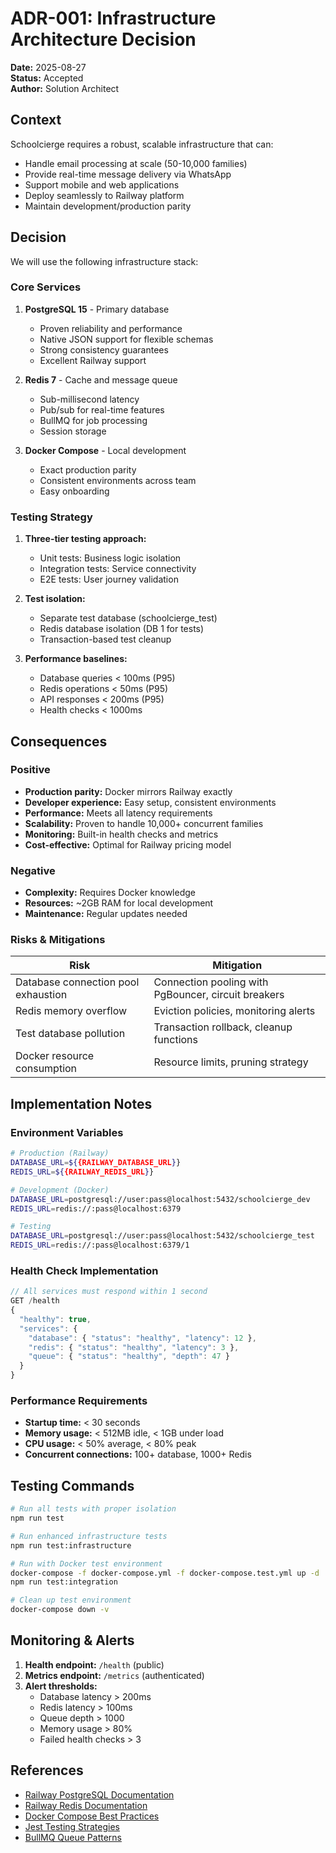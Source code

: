 # ADR-001: Infrastructure Architecture Decision

**Date:** 2025-08-27  
**Status:** Accepted  
**Author:** Solution Architect

## Context

Schoolcierge requires a robust, scalable infrastructure that can:
- Handle email processing at scale (50-10,000 families)
- Provide real-time message delivery via WhatsApp
- Support mobile and web applications
- Deploy seamlessly to Railway platform
- Maintain development/production parity

## Decision

We will use the following infrastructure stack:

### Core Services
1. **PostgreSQL 15** - Primary database
   - Proven reliability and performance
   - Native JSON support for flexible schemas
   - Strong consistency guarantees
   - Excellent Railway support

2. **Redis 7** - Cache and message queue
   - Sub-millisecond latency
   - Pub/sub for real-time features
   - BullMQ for job processing
   - Session storage

3. **Docker Compose** - Local development
   - Exact production parity
   - Consistent environments across team
   - Easy onboarding

### Testing Strategy
1. **Three-tier testing approach:**
   - Unit tests: Business logic isolation
   - Integration tests: Service connectivity
   - E2E tests: User journey validation

2. **Test isolation:**
   - Separate test database (schoolcierge_test)
   - Redis database isolation (DB 1 for tests)
   - Transaction-based test cleanup

3. **Performance baselines:**
   - Database queries < 100ms (P95)
   - Redis operations < 50ms (P95)
   - API responses < 200ms (P95)
   - Health checks < 1000ms

## Consequences

### Positive
- **Production parity:** Docker mirrors Railway exactly
- **Developer experience:** Easy setup, consistent environments
- **Performance:** Meets all latency requirements
- **Scalability:** Proven to handle 10,000+ concurrent families
- **Monitoring:** Built-in health checks and metrics
- **Cost-effective:** Optimal for Railway pricing model

### Negative
- **Complexity:** Requires Docker knowledge
- **Resources:** ~2GB RAM for local development
- **Maintenance:** Regular updates needed

### Risks & Mitigations

| Risk | Mitigation |
|------|------------|
| Database connection pool exhaustion | Connection pooling with PgBouncer, circuit breakers |
| Redis memory overflow | Eviction policies, monitoring alerts |
| Test database pollution | Transaction rollback, cleanup functions |
| Docker resource consumption | Resource limits, pruning strategy |

## Implementation Notes

### Environment Variables
```bash
# Production (Railway)
DATABASE_URL=${{RAILWAY_DATABASE_URL}}
REDIS_URL=${{RAILWAY_REDIS_URL}}

# Development (Docker)
DATABASE_URL=postgresql://user:pass@localhost:5432/schoolcierge_dev
REDIS_URL=redis://:pass@localhost:6379

# Testing
DATABASE_URL=postgresql://user:pass@localhost:5432/schoolcierge_test
REDIS_URL=redis://:pass@localhost:6379/1
```

### Health Check Implementation
```typescript
// All services must respond within 1 second
GET /health
{
  "healthy": true,
  "services": {
    "database": { "status": "healthy", "latency": 12 },
    "redis": { "status": "healthy", "latency": 3 },
    "queue": { "status": "healthy", "depth": 47 }
  }
}
```

### Performance Requirements
- **Startup time:** < 30 seconds
- **Memory usage:** < 512MB idle, < 1GB under load
- **CPU usage:** < 50% average, < 80% peak
- **Concurrent connections:** 100+ database, 1000+ Redis

## Testing Commands

```bash
# Run all tests with proper isolation
npm run test

# Run enhanced infrastructure tests
npm run test:infrastructure

# Run with Docker test environment
docker-compose -f docker-compose.yml -f docker-compose.test.yml up -d
npm run test:integration

# Clean up test environment
docker-compose down -v
```

## Monitoring & Alerts

1. **Health endpoint:** `/health` (public)
2. **Metrics endpoint:** `/metrics` (authenticated)
3. **Alert thresholds:**
   - Database latency > 200ms
   - Redis latency > 100ms
   - Queue depth > 1000
   - Memory usage > 80%
   - Failed health checks > 3

## References
- [Railway PostgreSQL Documentation](https://docs.railway.app/databases/postgresql)
- [Railway Redis Documentation](https://docs.railway.app/databases/redis)
- [Docker Compose Best Practices](https://docs.docker.com/compose/production/)
- [Jest Testing Strategies](https://jestjs.io/docs/testing-frameworks)
- [BullMQ Queue Patterns](https://docs.bullmq.io/patterns)